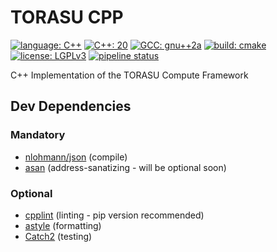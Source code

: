 # TORASU CPP

[![language: C++](https://img.shields.io/badge/language-C%2B%2B-f34b7d)](https://en.wikipedia.org/wiki/C%2B%2B)
[![C++: 20](https://img.shields.io/badge/C%2B%2B-20-f34b7d)](https://en.cppreference.com/w/cpp/20)
[![GCC: gnu++2a](https://img.shields.io/badge/GCC-gnu%2B%2B2a-f34b7d)](https://www.gnu.org/software/gcc/projects/cxx-status.html#cxx2a)
[![build: cmake](https://img.shields.io/badge/build-cmake-89e051)](https://cmake.org/)
[![license: LGPLv3](https://img.shields.io/badge/license-LGPLv3-blue)](https://choosealicense.com/licenses/lgpl-3.0/)
[![pipeline status](https://ci.d-04.de/buildStatus/icon?job=torasu-cpp)](https://gitlab.com/hcink/torasu/torasu-cpp/pipelines)

C++ Implementation of the TORASU Compute Framework

## Dev Dependencies

### Mandatory

- [nlohmann/json](https://github.com/nlohmann/json) (compile)
- [asan](https://github.com/google/sanitizers/wiki/AddressSanitizer) (address-sanatizing - will be optional soon)

### Optional

- [cpplint](https://github.com/google/styleguide) (linting - pip version recommended)
- [astyle](http://astyle.sourceforge.net/) (formatting)
- [Catch2](https://github.com/catchorg/Catch2) (testing)